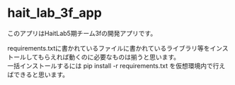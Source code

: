 # hait_lab_3f_app  

このアプリはHaitLab5期チーム3fの開発アプリです。  

requirements.txtに書かれているファイルに書かれているライブラリ等をインストールしてもらえれば動くのに必要なものは揃うと思います。  
一括インストールするには
pip install -r requirements.txt を仮想環境内で行えばできると思います。  


